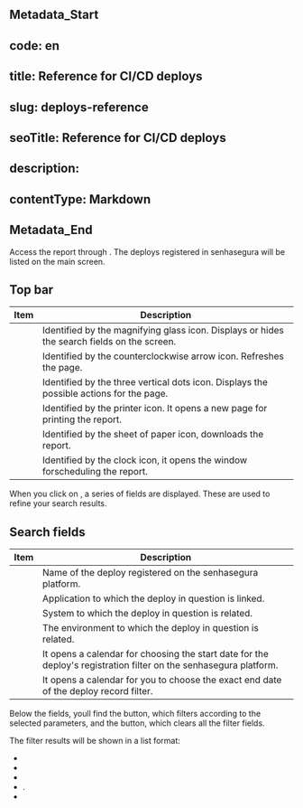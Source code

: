 ## Metadata_Start 
## code: en
## title: Reference for CI/CD deploys 
## slug: deploys-reference 
## seoTitle: Reference for CI/CD deploys 
## description:  
## contentType: Markdown 
## Metadata_End
Access the  report through . The deploys registered in senhasegura will be listed on the main screen.

## Top bar

| Item            | Description                                                                                 |
| --------------- | ------------------------------------------------------------------------------------------- |
|     | Identified by the magnifying glass icon. Displays or hides the search fields on the screen. |
|           | Identified by the counterclockwise arrow icon. Refreshes the page.                          |
|     | Identified by the three vertical dots icon. Displays the possible actions for the page.     |
|     | Identified by the printer icon. It opens a new page for printing the report.                |
|       | Identified by the sheet of paper icon, downloads the report.                                |
|  | Identified by the clock icon, it opens the window forscheduling the report.                 |

When you click on , a series of fields are displayed. These are used to refine your search results.

## Search fields

| Item        | Description                                                                                                       |
| ----------- | ----------------------------------------------------------------------------------------------------------------- |
|           | Name of the deploy registered on the senhasegura platform.                                                        |
|  | Application to which the deploy in question is linked.                                                            |
|       | System to which the deploy in question is related.                                                                |
|  | The environment to which the deploy in question is related.                                                       |
|   | It opens a calendar for choosing the start date for the deploy's registration filter on the senhasegura platform. |
|        | It opens a calendar for you to choose the exact end date of the deploy record filter.                             |

Below the fields, youll find the  button, which filters according to the selected parameters, and the  button, which clears all the filter fields.

The filter results will be shown in a list format:

- 
- 
- 
- .
- 